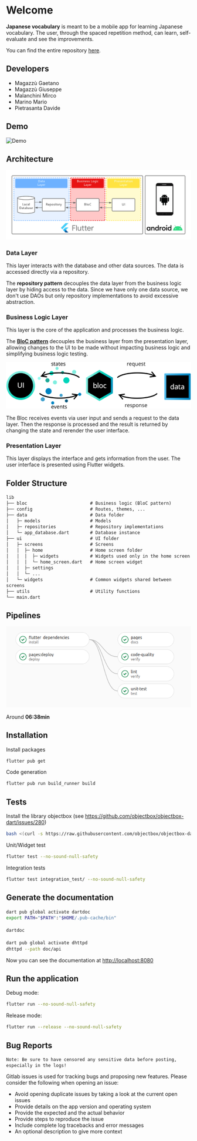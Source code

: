 # Welcome

**Japanese vocabulary** is meant to be a mobile app for learning Japanese vocabulary. The user, through the spaced repetition method, can learn, self-evaluate and see the improvements.

You can find the entire repository [here](https://gitlab.com/saiteki-kai/japanese-vocabulary).

## Developers

* Magazzù Gaetano
* Magazzù Giuseppe
* Malanchini Mirco
* Marino Mario
* Pietrasanta Davide

## Demo

![Demo](./images/demo.gif)

## Architecture

![Architecture](./images/High-level%20Architecture.png)

### Data Layer

This layer interacts with the database and other data sources. The data is accessed directly via a repository.

The **repository pattern** decouples the data layer from the business logic layer by hiding access to the data. Since we have only one data source, we don't use DAOs but only repository implementations to avoid excessive abstraction.

### Business Logic Layer

This layer is the core of the application and processes the business logic.

The [**BloC pattern**](https://bloclibrary.dev/#/) decouples the business layer from the presentation layer, allowing changes to the UI to be made without impacting business logic and simplifying business logic testing.

[![bloc pattern](./images/bloc_architecture_full.png)](https://bloclibrary.dev/#/coreconcepts)

The Bloc receives events via user input and sends a request to the data layer. Then the response is processed and the result is returned by changing the state and rerender the user interface.

### Presentation Layer

This layer displays the interface and gets information from the user. The user interface is presented using Flutter widgets.

## Folder Structure

```text
lib
├── bloc                        # Business logic (BloC pattern)
├── config                      # Routes, themes, ...
├── data                        # Data folder
│   ├─ models                   # Models
│   ├─ repositories             # Repository implementations
│   └─ app_database.dart        # Database instance
├── ui                          # UI folder
│   ├─ screens                  # Screens
│   │  ├─ home                  # Home screen folder 
│   │  │  ├─ widgets            # Widgets used only in the home screen
│   │  │  └─ home_screen.dart   # Home screen widget
│   │  ├─ settings              
│   │  └─ ...
│   └─ widgets                  # Common widgets shared between screens  
├── utils                       # Utility functions  
└── main.dart
```

## Pipelines

![Pipelines](./images/pipelines.png)

Around **06:38min**

## Installation

Install packages

```bash
flutter pub get
```

Code generation

```bash
flutter pub run build_runner build
```

## Tests

Install the library objectbox (see <https://github.com/objectbox/objectbox-dart/issues/280>)

```bash
bash <(curl -s https://raw.githubusercontent.com/objectbox/objectbox-dart/main/install.sh)
```

Unit/Widget test

```bash
flutter test --no-sound-null-safety
```

Integration tests

```bash
flutter test integration_test/ --no-sound-null-safety
```

## Generate the documentation

```bash
dart pub global activate dartdoc
export PATH="$PATH":"$HOME/.pub-cache/bin"

dartdoc

dart pub global activate dhttpd
dhttpd --path doc/api
```

Now you can see the documentation at <http://localhost:8080>

## Run the application

Debug mode:

```bash
flutter run --no-sound-null-safety
```

Release mode:

```bash
flutter run --release --no-sound-null-safety
```


## Bug Reports

```text
Note: Be sure to have censored any sensitive data before posting, especially in the logs!
```

Gitlab issues is used for tracking bugs and proposing new features. Please consider the following when opening an issue:

* Avoid opening duplicate issues by taking a look at the current open issues
* Provide details on the app version and operating system
* Provide the expected and the actual behavior
* Provide steps to reproduce the issue
* Include complete log tracebacks and error messages
* An optional description to give more context

<!-- ##  API -->

<!-- ##  Usage -->

<!-- ## License -->
